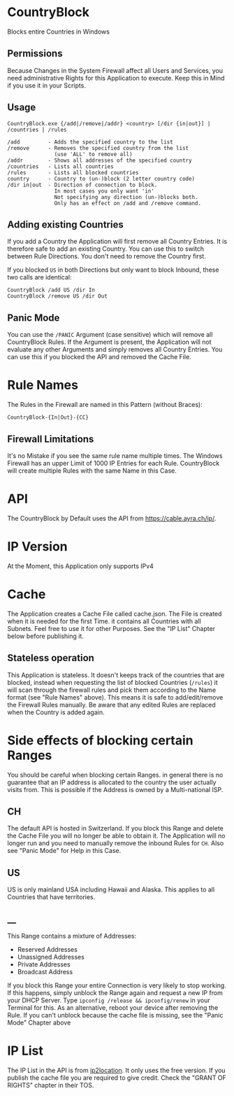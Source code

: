 # CountryBlock

Blocks entire Countries in Windows

## Permissions

Because Changes in the System Firewall affect all Users and Services,
you need administrative Rights for this Application to execute.
Keep this in Mind if you use it in your Scripts.

## Usage

    CountryBlock.exe {/add|/remove|/addr} <country> [/dir {in|out}] | /countries | /rules
    
    /add         - Adds the specified country to the list
    /remove      - Removes the specified country from the list
                   (use 'ALL' to remove all)
    /addr        - Shows all addresses of the specified country
    /countries   - Lists all countries
    /rules       - Lists all blocked countries
    country      - Country to (un-)block (2 letter country code)
    /dir in|out  - Direction of connection to block.
                   In most cases you only want 'in'
                   Not specifying any direction (un-)blocks both.
                   Only has an effect on /add and /remove command.

## Adding existing Countries

If you add a Country the Application will first remove all Country Entries.
It is therefore safe to add an existing Country.
You can use this to switch between Rule Directions.
You don't need to remove the Country first.

If you blocked `US` in both Directions but only want to block Inbound,
these two calls are identical:

    CountryBlock /add US /dir In
    CountryBlock /remove US /dir Out

## Panic Mode

You can use the `/PANIC` Argument (case sensitive) which will remove all CountryBlock Rules.
If the Argument is present,
the Application will not evaluate any other Arguments and simply removes all Country Entries.
You can use this if you blocked the API and removed the Cache File.

# Rule Names

The Rules in the Firewall are named in this Pattern (without Braces):

    CountryBlock-{In|Out}-{CC}

## Firewall Limitations

It's no Mistake if you see the same rule name multiple times.
The Windows Firewall has an upper Limit of 1000 IP Entries for each Rule.
CountryBlock will create multiple Rules with the same Name in this Case.

# API

The CountryBlock by Default uses the API from https://cable.ayra.ch/ip/.

# IP Version

At the Moment, this Application only supports IPv4

# Cache

The Application creates a Cache File called cache.json.
The File is created when it is needed for the first Time.
it contains all Countries with all Subnets.
Feel free to use it for other Purposes.
See the "IP List" Chapter below before publishing it.

## Stateless operation

This Application is stateless.
It doesn't keeps track of the countries that are blocked,
instead when requesting the list of blocked Countries (`/rules`)
it will scan through the firewall rules and pick them according to the Name format (see "Rule Names" above).
This means it is safe to add/edit/remove the Firewall Rules manually.
Be aware that any edited Rules are replaced when the Country is added again.

# Side effects of blocking certain Ranges

You should be careful when blocking certain Ranges.
in general there is no guarantee that an IP address is allocated to the country the user actually visits from.
This is possible if the Address is owned by a Multi-national ISP.

## CH

The default API is hosted in Switzerland.
If you block this Range and delete the Cache File you will no longer be able to obtain it.
The Application will no longer run and you need to manually remove the inbound Rules for `CH`.
Also see "Panic Mode" for Help in this Case.

## US

US is only mainland USA including Hawaii and Alaska.
This applies to all Countries that have territories.

## __

This Range contains a mixture of Addresses:

- Reserved Addresses
- Unassigned Addresses
- Private Addresses
- Broadcast Address

If you block this Range your entire Connection is very likely to stop working.
If this happens, simply unblock the Range again and request a new IP from your DHCP Server.
Type `ipconfig /release && ipconfig/renew` in your Terminal for this.
As an alternative, reboot your device after removing the Rule.
If you can't unblock because the cache file is missing, see the "Panic Mode" Chapter above

# IP List

The IP List in the API is from [ip2location](https://lite.ip2location.com/terms-of-use).
It only uses the free version. If you publish the cache file you are required to give credit.
Check the "GRANT OF RIGHTS" chapter in their TOS.

